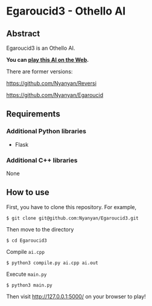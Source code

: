 # Egaroucid3 - Othello AI



## Abstract

Egaroucid3 is an Othello AI.

**You can [play this AI on the Web](https://www.egaroucid.nyanyan.dev/).**

There are former versions:

https://github.com/Nyanyan/Reversi

https://github.com/Nyanyan/Egaroucid



## Requirements

### Additional Python libraries

* Flask

### Additional C++ libraries

None



## How to use

First, you have to clone this repository. For example,

```
$ git clone git@github.com:Nyanyan/Egaroucid3.git
```

Then move to the directory

```
$ cd Egaroucid3
```

Compile ```ai.cpp```

```
$ python3 compile.py ai.cpp ai.out
```

Execute ```main.py```

```
$ python3 main.py
```

Then visit http://127.0.0.1:5000/ on your browser to play!